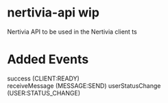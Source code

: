 # nertivia-api wip
Nertivia API to be used in the Nertivia client ts


# Added Events
success (CLIENT:READY)   
receiveMessage (MESSAGE:SEND)
userStatusChange (USER:STATUS_CHANGE)